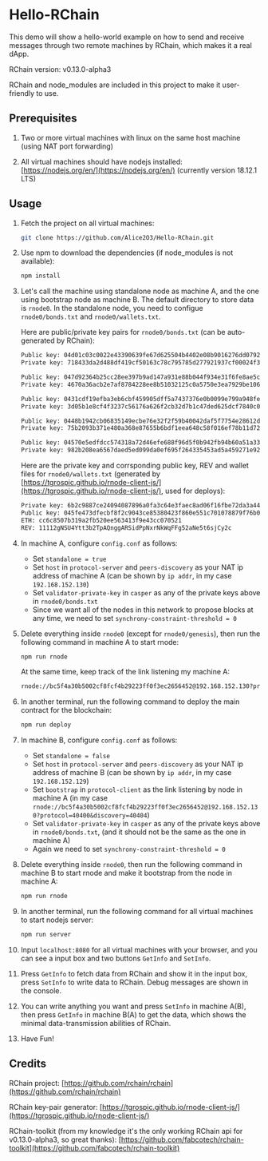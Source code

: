 # Hello-RChain

This demo will show a hello-world example on how to send and receive messages through two remote machines by RChain, which makes it a real dApp.

RChain version: v0.13.0-alpha3

RChain and node_modules are included in this project to make it user-friendly to use.

## Prerequisites

1. Two or more virtual machines with linux on the same host machine (using NAT port forwarding)

2. All virtual machines should have nodejs installed: [https://nodejs.org/en/](https://nodejs.org/en/) (currently version 18.12.1 LTS)

## Usage

1. Fetch the project on all virtual machines:

    ```bash
    git clone https://github.com/Alice2O3/Hello-RChain.git
    ```

2. Use npm to download the dependencies (if node_modules is not available):

    ```bash
    npm install
    ```

3. Let's call the machine using standalone node as machine A, and the one using bootstrap node as machine B. The default directory to store data is `rnode0`. In the standalone node, you need to configue `rnode0/bonds.txt` and `rnode0/wallets.txt`.

    Here are public/private key pairs for `rnode0/bonds.txt` (can be auto-generated by RChain):

    ```txt
    Public key: 04d01c03c0022e43390639fe67d625504b4402e08b9016276dd0792edb25c64c56e9a07c402f830415cce99d8afe88e197612cf0fcb69016ce3f6a483dc91923ae
    Private key: 718433da2d488df419cf50163c78c795785d277921937cf00024f3a4eac10ff9

    Public key: 047d92364b25cc28ee397b9ad147a931e88b044f934e31f6fe8ae5cddc2ebb616df7f0f388363929d261a04400f608f3d078f064b039a634b736d999da7a386f92
    Private key: 4670a36acb2e7af8784228ee8b51032125c0a5750e3ea7929be106f495f427fa

    Public key: 0431cdf19efba3eb6cbf459905dff5a7437376e0b0099e799a948fe3ceaf4335c37ddf36ec9289c4ed72e6d4e9c0dc8b8ba79fbfab93c57c385afe7dcd3d811d60
    Private key: 3d05b1e8cf4f3237c56176a626f2cb32d7b1c47ded625dcf7840c01b0f9ed050

    Public key: 0448b1942cb06835149ecbe76e32f2f59b40042daf5f7754e28612de4443b436dcd154c2c4d0dca87ba8050330169550f9ac65343094168aaa6947fe65ac93d671
    Private key: 75b2093b371e480a368e87655b6bdf1eea648c58f016ef78b11d72237bed7976

    Public key: 04570e5edfdcc574318a72d46efe688f96d5f0b942fb94b60a51a332d144dc459b0231239501b91e38d655b68c51e9e0fd49b62e961d2d69c5404bed7c804620d3
    Private key: 982b208ea6567daed5ed099da0ef695f264335453ad5a459271e92f79fd59289
    ```

    Here are the private key and corrsponding public key, REV and wallet files for `rnode0/wallets.txt` (generated by [https://tgrospic.github.io/rnode-client-js/](https://tgrospic.github.io/rnode-client-js/), used for deploys):

    ```txt
    Private key: 6b2c9887ce24094087896a0fa3c64e3faec8ad06f16fbe72da3a44463aeca8a9
    Public key: 045fe473dfecbf8f2c9043ce85380423f860e551c701078879f76b0ab5519074e5f1eac8ea7ebf4d503b36733e388a1774b01b3a8f93d2010a9b66202b97c45ed7
    ETH: cc6c8507b319a2fb520ee563413f9e43cc070521
    REV: 11112gNSU4Ytt3b2TpAQnggARSidPpNxrNkWqFFg52aNe5t6sjCy2c
    ```

4. In machine A, configure `config.conf` as follows:

    - Set `standalone = true`
    - Set `host` in `protocol-server` and `peers-discovery` as your NAT ip address of machine A (can be shown by `ip addr`, in my case `192.168.152.130`)
    - Set `validator-private-key` in `casper` as any of the private keys above in `rnode0/bonds.txt`
    - Since we want all of the nodes in this network to propose blocks at any time, we need to set `synchrony-constraint-threshold = 0`

5. Delete everything inside `rnode0` (except for `rnode0/genesis`), then run the following command in machine A to start rnode:

    ```bash
    npm run rnode
    ```

    At the same time, keep track of the link listening my machine A:

    ```txt
    rnode://bc5f4a30b5002cf8fcf4b29223ff0f3ec2656452@192.168.152.130?protocol=40400&discovery=40404
    ```

6. In another terminal, run the following command to deploy the main contract for the blockchain:

    ```bash
    npm run deploy
    ```

7. In machine B, configure `config.conf` as follows:

    - Set `standalone = false`
    - Set `host` in `protocol-server` and `peers-discovery` as your NAT ip address of machine B (can be shown by `ip addr`, in my case `192.168.152.129`)
    - Set `bootstrap` in `protocol-client` as the link listening by node in machine A (in my case `rnode://bc5f4a30b5002cf8fcf4b29223ff0f3ec2656452@192.168.152.130?protocol=40400&discovery=40404`)
    - Set `validator-private-key` in `casper` as any of the private keys above in `rnode0/bonds.txt`, (and it should not be the same as the one in machine A)
    - Again we need to set `synchrony-constraint-threshold = 0`

8. Delete everything inside `rnode0`, then run the following command in machine B to start rnode and make it bootstrap from the node in machine A:

    ```bash
    npm run rnode
    ```

9. In another terminal, run the following command for all virtual machines to start nodejs server:

    ```bash
    npm run server
    ```

10. Input `localhost:8080` for all virtual machines with your browser, and you can see a input box and two buttons `GetInfo` and `SetInfo`.

11. Press `GetInfo` to fetch data from RChain and show it in the input box, press `SetInfo` to write data to RChain. Debug messages are shown in the console.

12. You can write anything you want and press `SetInfo` in machine A(B), then press `GetInfo` in machine B(A) to get the data, which shows the minimal data-transmission abilities of RChain.

13. Have Fun!

## Credits

RChain project: [https://github.com/rchain/rchain](https://github.com/rchain/rchain)

RChain key-pair generator: [https://tgrospic.github.io/rnode-client-js/](https://tgrospic.github.io/rnode-client-js/)

RChain-toolkit (from my knowledge it's the only working RChain api for v0.13.0-alpha3, so great thanks): [https://github.com/fabcotech/rchain-toolkit](https://github.com/fabcotech/rchain-toolkit)
